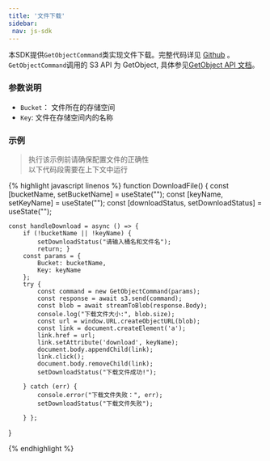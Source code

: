 ```yaml
---
title: '文件下载'
sidebar:
 nav: js-sdk
---
```

本SDK提供`GetObjectCommand`类实现文件下载。完整代码详见 [Github](https://github.com/aws/aws-sdk-js-v3/blob/main/clients/client-s3/src/commands/GetObjectCommand.ts) 。
`GetObjectCommand`调用的 S3 API 为 GetObject, 具体参见[GetObject API 文档](https://docs.aws.amazon.com/AmazonS3/latest/API/API_GetObject.html)。



### 参数说明
- `Bucket`： 文件所在的存储空间
- `Key`: 文件在存储空间内的名称



### 示例
> 执行该示例前请确保配置文件的正确性<br>以下代码段需要在上下文中运行

<div class="copyable" markdown="1">
{% highlight javascript linenos %}
function DownloadFile() {
    const [bucketName, setBucketName] = useState("");
    const [keyName, setKeyName] = useState("");
    const [downloadStatus, setDownloadStatus] = useState("");

    const handleDownload = async () => {
        if (!bucketName || !keyName) {
            setDownloadStatus("请输入桶名和文件名");
            return; }
        const params = {
            Bucket: bucketName,
            Key: keyName
        };
        try {
            const command = new GetObjectCommand(params);
            const response = await s3.send(command);
            const blob = await streamToBlob(response.Body);
            console.log("下载文件大小:", blob.size);
            const url = window.URL.createObjectURL(blob);
            const link = document.createElement('a');
            link.href = url;
            link.setAttribute('download', keyName);
            document.body.appendChild(link);
            link.click();
            document.body.removeChild(link);
            setDownloadStatus("下载文件成功!");

        } catch (err) {
            console.error("下载文件失败：", err);
            setDownloadStatus("下载文件失败");

        } };
}


{% endhighlight %}
</div>
